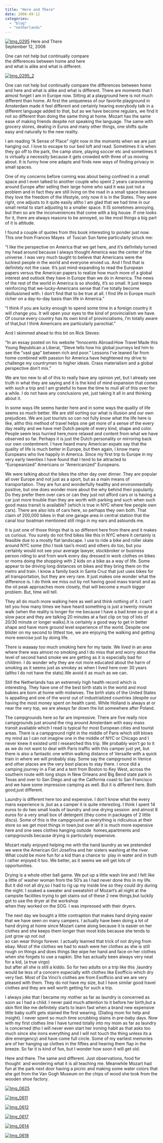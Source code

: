 ```yaml
---
title: "Here and There"
date: 2006-09-12
categories: 
  - "blog"
  - "netherlands"
---
```


 [![Img_0295](https://pub-ac94b3f306b24c0dba4238943c97f2e1.r2.dev/2008/04/30/img_0295.png "Img_0295")](https://pub-ac94b3f306b24c0dba4238943c97f2e1.r2.dev/photos/uncategorized/2008/04/30/img_0295.png) Here and There  
September 12, 2006

One can not help but continually compare  
the differences between home and here  
and what is alike and what is different.

<!--more-->

[![Img_0295_2](https://pub-ac94b3f306b24c0dba4238943c97f2e1.r2.dev/2008/04/30/img_0295_2.png "Img_0295_2")](https://pub-ac94b3f306b24c0dba4238943c97f2e1.r2.dev/photos/uncategorized/2008/04/30/img_0295_2.png)

One can not help but continually compare the differences between home and here and what is alike and what is different. There are moments that I almost forget I am in Europe now. Sitting at a playground here is not much different than home. At first the uniqueness of our favorite playground in Amsterdam made it feel different and certainly hearing everybody talk in a different language added to that, but as we have become regulars, we find it not so different than doing the same thing at home. Mozart has the same ease of making friends despite not speaking the language. The same with grocery stores, dealing in Euros and many other things, one shifts quite easy and naturally to the new reality.

I am reading “A Sense of Place” right now in the moments when we are just hanging out. I love to escape to our bed loft and read. Sometimes it is when they go off to the park, the camp store, playing soccer etc and sometimes it is virtually a necessity because it gets crowded with three of us moving about. It is funny how one adapts and finds new ways of finding privacy in small spaces.

One of my concerns before coming was about being confined in a small space and I even talked to another couple who spent 2 years caravanning around Europe after selling their large home who said it was just not a problem and in fact they are still living on the road in a small space because they love the freedom of the lifestyle, only now it is in the States. They were right, one adjusts to it quite easily altho I am glad that we had time in our small rental to start adjusting to a smaller space. It IS sometimes annoying, but then so are the inconveniences that come with a big house. If one looks for it, there are always reasons to be annoyed, so like most things a big part of it is attitude.

I found a couple of quotes from this book interesting to ponder just now. This one from Frances Mayes  of Tuscan Sun fame particularly struck me:

“I like the perspective on America that we get here, and it’s definitely turned my head around because I always thought America was the center of the universe. I was very much taught to believe that Americans were the luckiest people in the world and everyone envied us. And I find that is definitely not the case. It’s just mind-expanding to read the European papers versus the American papers to realize how much more of a global interest and outlook they have in Europe than we do in America. The news of the rest of the world in America is so shoddy, it’s so small. It just keeps reinforcing that we-lucky-Americans sense that I’ve totally become disillusioned with. I don’t find that to be true at all. I find life in Europe much richer on a day-to-day basis than life in America.”

“I think if you are lucky enough to spend some time in a foreign country it will change you. It will open your eyes to the kind of provincialism we have. Of course every country has its own kind of provincialisms, I’m totally aware of that,but I think Americans are particularly parochial.” 

And I skimmed ahead to this bit on Rick Steves:

“In an essay posted on his website “Innocents Abroad:How Travel Made this Young Republican a Liberal, “Steve tells how his global journeys led him to see the “vast gap” between rich and poor.” Lessons I’ve leaned far from home combined with passion for America have heightened my drive to challenge my countrymen to higher ideals. Crass materialism and a global perspective don’t mix.”

We are too new to all of this to really have any opinion yet, but I already see truth in what they are saying and it is the kind of mind expansion that comes with such a trip and I am grateful to have the time to mull all of this over for a while. I do not have any conclusions yet, just taking it all in and thinking about it.

In some ways life seems harder here and in some ways the quality of life seems so much better. We are still sorting our what is illusion and our own prejudices. We are just tourists so can not fully know what the life here is like, altho this method of travel helps one get more of a sense of the every day reality and we have met Dutch people of every kind, shape and color. People seem less hurried here,more relaxed and content from what we have observed so far. Perhaps it is just the Dutch personality or mirroring back our own contentment. I have heard many American expats say that the quality of life is much better in Europe, but then again, I know many Europeans who live happily in America. Since my first trip to Europe in my very early twenties I have found that I tend to be attracted to “Europeanized” Americans or “Americanized” Europeans.

We were talking about the bikes the other day over dinner. They are popular all over Europe and not just as a sport, but as a main means of transportation. They are fun and wonderfully healthy and environmentally positive, but one does wonder more about the why behind their popularity. Do they prefer them over cars or can they just not afford cars or is having a car just more trouble than they are worth with parking and such when such good mass transit is available? (which is true in NYC where few people own cars). There are also lots of cars here, so perhaps they own both. That claim of 200,000 bikes in that one garage area in central station that the canal tour boatman mentioned still rings in my ears and astounds me.

It is just one of those things that is so different here from there and it makes us curious. You surely do not find bikes like this in NYC where it certainly is feasible due to a mostly flat landscape. I use to ride a bike and roller skate around NYC some (tho I took taxi’s most) and others do too, but you certainly would not see your average lawyer, stockbroker or business person riding to and from work every day dressed in work clothes on bikes or moms doing the shopping with 2 kids on a bike as a way of life. Some appear to be driving long distances on bikes and they bring them on the metro and train. I know a family back in Santa Cruz that just uses bikes for all transportation, but they are very rare. It just makes one wonder what the difference is. I do think we miss out by not having good mass transit and as the oil peak approaches more closely, that will become a much bigger problem. But, time will tell.

They all do much more walking here as well and think nothing of it. I can’t tell you how many times we have heard something is just a twenty minute walk (when the reality is longer for me because I have a bad knee so go at a slow pace and they are talking 20 minutes at a fast clip on top of lots of 20/30 minute or longer walks).It is certainly a good way to get in better shape and have more ground level experience of the world. Despite one blister on my second to littlest toe, we are enjoying the walking and getting more exercise just by doing life.

There is waaaay too much smoking here for my taste. We lived in an area where there was almost no smoking and I do miss that and worry about the level of second hand smoke we are getting as it is especially bad for children. I do wonder why they are not more educated about the harm of smoking as it seems just as smokey as when I lived here over 30 years (altho I do not have the stats).We avoid it as much as we can.

Still the Netherlands has an extremely high health record which is interesting. They have one of the best birth stats in the world and most babies are born at home with midwives. The birth stats of the United States is appalling and one of the worst out of industrialized countries (despite our having the most money spent on health care). While Holland is always at or near the very top, we are always far down the list somewhere after Poland.

The campgrounds here so far are impressive. There are five really nice campgrounds just around the ring around Amsterdam with easy mass transit available which I read is typical for most European cities and tourist areas. There is a campground right in the middle of Paris which still blows my mind as I can not imagine one in the middle of NYC or Chicago and I never knew it existed until I researched this trip. We probably won’t go to it as we do not want to deal with Paris traffic with this camper just yet, but there is also a fantastic one within walking distance of Versaille with a quick train in where we will probably stay. Some say the campground in Venice and other places are the very best places to stay there. I once did a camping journey in a Fiat and a tent from Boston to Key West, across the southern route with long stops in New Orleans and Big Bend state park in Texas and over to San Diego and up the California coast to San Francisco and we have some impressive camping as well. But it is different here. Both good,just different.

Laundry is different here too and expensive. I don’t know what the every mans experience is ,but as a camper it is quite interesting. I think I spent 14 euros to do two small loads of laundry and one drying session  and almost 8 euros for a very small box of detergent (they come in packages of 2 little discs). Some of this is the campground as everything is ridiculous at their store so we get most things in town,but over all it is much more expensive here and one sees clothes hanging outside  homes,apartments and campgrounds because drying is particularly expensive.

Mozart really enjoyed helping me with the hand laundry as we pretended we were the American Girl Josefina and her sisters washing at the river. What could be more fun for a kid than a chance to  play in water and in truth I rather enjoyed it too. We better, as it seems we will get lots of opportunities.

Drying is a whole other ball game. We put up a little wash line and I felt like a little ol’ washer woman from the 50’s as I had never done this in my life. But it did not all dry,so I had to rig up my inside line so they could dry during the night. I soaked a sweater and sweatshirt of Mozart’s all night at the campsite facilities trying to get stains out of these 2 new things,but luckily got to use the dryer at the workshop  
when they worked on the SOG. I was impressed with their dryers.

The next day we bought a little contraption that makes hand drying easier that we have seen on many campers. I actually have been doing a lot of hand drying at home since Mozart came along because it is easier on her clothes and she keeps them longer than most kids because she tends to just grow up not out  
so can wear things forever. I actually learned that trick of not drying from ebay. Most of the clothes we had to wash were her clothes as she is still rough on things and does things like wipe her hand and face on her clothes when she forgets to use a napkin. She has actually been always very neat for a kid, (a true virgo)  
but after all she is still a kiddo. So for two adults on a trip like this ,laundry would be less of a concern especially with clothes like Exofficio which dry very fast. Most of Da Vinci’s clothes are from Exofficio and we are very pleased with them. They do not have my size, but I have similar good travel clothes and they are well worth getting for such a trip.

I always joke that I became my mother as far as laundry is concerned as soon as I had a child. I never paid much attention to it before her birth,but a skin flint like me definitely starts to learn fast when a brand new expensive little baby outfit gets stained the first wearing. (Dialing mom for help and insight). I never spent so much time scrubbing stains in pre-baby days. Now with my first clothes line I have turned totally into my mom as far as laundry is concerned (tho I will never even start her ironing habit as that asks too much since she irons everything and I will not touch the thing unless its a dire emergency) and have come full circle. Some of my earliest memories are of her hanging up clothes in the fifties and hearing them flap in the breeze. So far it is kind of fun, but I wonder how soon it will get old.

Here and there. The same and different. Just observations, food for thought  and wondering what it is all teaching me. Meanwhile Mozart had fun at the park next door having a picnic and making some water colors that she got from the Van Gogh Museum on the chips of wood she took from the wooden shoe factory.

  
  
  

[![Img_0625](https://pub-ac94b3f306b24c0dba4238943c97f2e1.r2.dev/2008/04/30/img_0625.png "Img_0625")](https://pub-ac94b3f306b24c0dba4238943c97f2e1.r2.dev/photos/uncategorized/2008/04/30/img_0625.png)

[![Img_0611](https://pub-ac94b3f306b24c0dba4238943c97f2e1.r2.dev/2008/04/30/img_0611.png "Img_0611")](https://pub-ac94b3f306b24c0dba4238943c97f2e1.r2.dev/photos/uncategorized/2008/04/30/img_0611.png)

[![Img_0612](https://pub-ac94b3f306b24c0dba4238943c97f2e1.r2.dev/2008/04/30/img_0612.png "Img_0612")](https://pub-ac94b3f306b24c0dba4238943c97f2e1.r2.dev/photos/uncategorized/2008/04/30/img_0612.png)

[![Img_0617](https://pub-ac94b3f306b24c0dba4238943c97f2e1.r2.dev/2008/04/30/img_0617.png "Img_0617")](https://pub-ac94b3f306b24c0dba4238943c97f2e1.r2.dev/photos/uncategorized/2008/04/30/img_0617.png)

[![Img_0614](https://pub-ac94b3f306b24c0dba4238943c97f2e1.r2.dev/2008/04/30/img_0614.png "Img_0614")](https://pub-ac94b3f306b24c0dba4238943c97f2e1.r2.dev/photos/uncategorized/2008/04/30/img_0614.png)

[![Img_0618](https://pub-ac94b3f306b24c0dba4238943c97f2e1.r2.dev/2008/04/30/img_0618.png "Img_0618")](https://pub-ac94b3f306b24c0dba4238943c97f2e1.r2.dev/photos/uncategorized/2008/04/30/img_0618.png)
